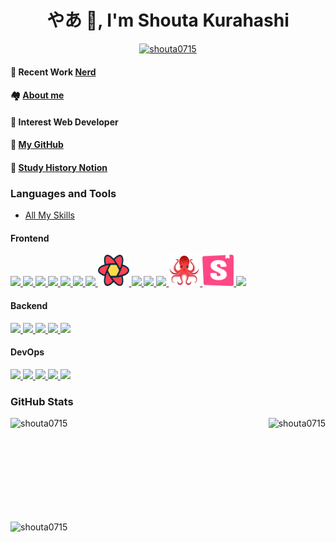 <h1 align="center">やあ 👋, I'm Shouta Kurahashi</h1>

<p align="center" > <a href="https://github.com/ryo-ma/github-profile-trophy"><img src="https://github-profile-trophy.vercel.app/?username=shouta0715&theme=onedark&column=4)" alt="shouta0715" /></a> </p>

#### 🔭 Recent Work [Nerd](https://nerd-plus.com/)

#### 🏘 [About me](https://www.kurahashi.me/)

#### 👯 Interest **Web Developer**

#### 📄 [My GitHub](https://github.com/shouta0715)

#### 📝 [Study History Notion](https://ubiquitous-harrier-6b6.notion.site/08c6c6d00fd94986ba5f1c5dd37e6ead?v=ad2a30c65a5b4a47a7e22664656187a8)

### Languages and Tools

- [All My Skills](https://www.kurahashi.me/skills)

#### Frontend

 <a href="https://www.kurahashi.me/skills/g_hw_jgzq5g" target="_blank" rel="noopener">
        <img src="https://skillicons.dev/icons?i=html" />
     </a>
     <a href="https://www.kurahashi.me/skills/uec_1sj_05fa" target="_blank" rel="noopener">
        <img src="https://skillicons.dev/icons?i=css" />
     </a>
     <a href="https://www.kurahashi.me/skills/29gdrucxitdq" target="_blank" rel="noopener">
        <img src="https://skillicons.dev/icons?i=js" />
     </a>
     <a href="https://www.kurahashi.me/skills/874rpskakg" target="_blank" rel="noopener">
        <img src="https://skillicons.dev/icons?i=ts" />
     </a>
     <a href="https://www.kurahashi.me/skills/hkka29azv" target="_blank" rel="noopener">
        <img src="https://skillicons.dev/icons?i=react" />
     </a>
     <a href="https://www.kurahashi.me/skills/id8gcfuulno2" target="_blank" rel="noopener">
        <img src="https://skillicons.dev/icons?i=nextjs" />
     </a>
     <a href="https://www.kurahashi.me/skills/1-_49337d" target="_blank" rel="noopener">
        <img src="https://skillicons.dev/icons?i=tailwind" />
     </a>
     <a href="https://www.kurahashi.me/skills/1qmxfvf56v" target="_blank" rel="noopener">
        <img src="./images/TanstackQuery.png" style="width: 50px; height: 50px;" />
     </a>
     <a href="https://www.kurahashi.me/skills/83_621ndle" target="_blank" rel="noopener">
        <img src="https://skillicons.dev/icons?i=astro" />
     </a>
     <a href="https://www.kurahashi.me/skills/y6lhmb3yt9i0" target="_blank" rel="noopener">
        <img src="https://skillicons.dev/icons?i=jest" />
     </a>
     <a href="https://www.kurahashi.me/skills/aj9ad4c9psk" target="_blank" rel="noopener">
        <img src="https://skillicons.dev/icons?i=vitest" />
     </a>
     <a href="https://www.kurahashi.me/skills/bqfl482ni-td">
        <img src="./images/testing-library.png" style="width: 50px; height: 50px;" />
     </a>
     <a href="https://www.kurahashi.me/skills/vzpdt-ck3t" target="_blank" rel="noopener" >
        <img src="./images/storybook.png" style="width: 50px; height: 50px;" />
     </a>
     <a href="https://www.kurahashi.me/skills/cwk8p8_tjt8j" target="_blank" rel="noopener">
        <img src="https://skillicons.dev/icons?i=graphql" />
     </a>

#### Backend

   <a href="https://www.kurahashi.me/skills/mnr3ttvlj" target="_blank" rel="noopener">
        <img src="https://skillicons.dev/icons?i=go" />
     </a>
     <a href="https://www.kurahashi.me/skills/srpwvk67hf" target="_blank" rel="noopener">
        <img src="https://skillicons.dev/icons?i=nodejs" />
     </a>
     <a href="https://www.kurahashi.me/skills/dp5612wfw" target="_blank" rel="noopener">
        <img src="https://skillicons.dev/icons?i=prisma" />
     </a>
     <a href="https://www.kurahashi.me/skills/h6xbw34nyxmp" target="_blank" rel="noopener">
        <img src="https://skillicons.dev/icons?i=mysql" />
     </a>
     <a href="https://www.kurahashi.me/skills/h6xbw34nyxmp" target="_blank" rel="noopener">
        <img src="https://skillicons.dev/icons?i=postgresql" />
     </a>

#### DevOps

  <a href="https://github.com/shouta0715" target="_blank" rel="noopener">
        <img src="https://skillicons.dev/icons?i=github" />
     </a>
     <a href="https://github.com/shouta0715" target="_blank" rel="noopener">
        <img src="https://skillicons.dev/icons?i=git" />
     </a>
     <a href="https://www.kurahashi.me/skills/kenc6qe1bzsq" target="_blank" rel="noopener">
        <img src="https://skillicons.dev/icons?i=supabase" />
     </a>
     <a href="https://www.kurahashi.me/skills/75377j-frs4" target="_blank" rel="noopener">
        <img src="https://skillicons.dev/icons?i=firebase" />
     </a>
     <a href="https://www.kurahashi.me/skills/i-u5ngq3u6" target="_blank" rel="noopener">
        <img src="https://skillicons.dev/icons?i=docker" />
     </a>

### GitHub Stats

<p align="center" style="display:flex; gap: 1rem; align-items: center; flex-wrap: wrap; justify-content: space-between;
"><img align="left" height="150px" src="https://github-readme-stats.vercel.app/api/top-langs?username=shouta0715&show_icons=true&locale=en&layout=compact" alt="shouta0715" />
<img align="center" height="150px" src="https://github-readme-stats.vercel.app/api?username=shouta0715&show_icons=true&locale=en" alt="shouta0715" /></p>

<p><img align="center" src="https://github-readme-streak-stats.herokuapp.com/?user=shouta0715&" alt="shouta0715" /></p>

